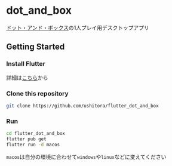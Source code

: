 # dot_and_box

[ドット・アンド・ボックス](https://ja.wikipedia.org/wiki/%E3%83%89%E3%83%83%E3%83%88%E3%82%A2%E3%83%B3%E3%83%89%E3%83%9C%E3%83%83%E3%82%AF%E3%82%B9)の1人プレイ用デスクトップアプリ

## Getting Started

### Install Flutter

詳細は[こちら](https://docs.flutter.dev/get-started/install)から

### Clone this repository

```sh
git clone https://github.com/ushitora/flutter_dot_and_box
```

### Run

```sh
cd flutter_dot_and_box
flutter pub get
flutter run -d macos
```
`macos`は自分の環境に合わせて`windows`や`linux`などに変えてください